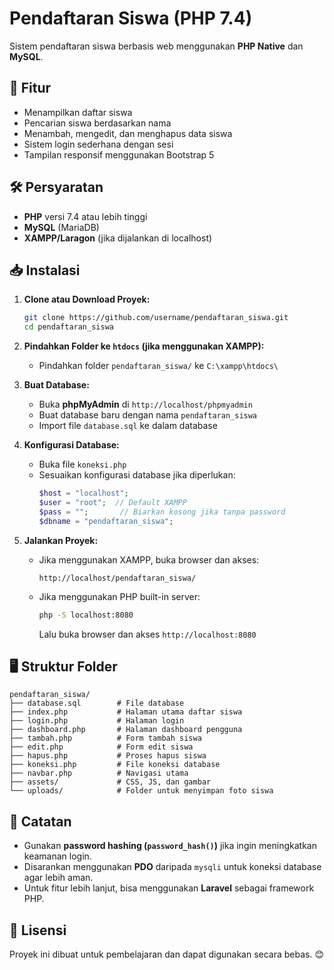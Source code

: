 # Pendaftaran Siswa (PHP 7.4)

Sistem pendaftaran siswa berbasis web menggunakan **PHP Native** dan **MySQL**.

## 🚀 Fitur
- Menampilkan daftar siswa
- Pencarian siswa berdasarkan nama
- Menambah, mengedit, dan menghapus data siswa
- Sistem login sederhana dengan sesi
- Tampilan responsif menggunakan Bootstrap 5

## 🛠 Persyaratan
- **PHP** versi 7.4 atau lebih tinggi
- **MySQL** (MariaDB)
- **XAMPP/Laragon** (jika dijalankan di localhost)

## 📥 Instalasi
1. **Clone atau Download Proyek:**
   ```sh
   git clone https://github.com/username/pendaftaran_siswa.git
   cd pendaftaran_siswa
   ```
2. **Pindahkan Folder ke `htdocs` (jika menggunakan XAMPP):**
   - Pindahkan folder `pendaftaran_siswa/` ke `C:\xampp\htdocs\`

3. **Buat Database:**
   - Buka **phpMyAdmin** di `http://localhost/phpmyadmin`
   - Buat database baru dengan nama `pendaftaran_siswa`
   - Import file `database.sql` ke dalam database

4. **Konfigurasi Database:**
   - Buka file `koneksi.php`
   - Sesuaikan konfigurasi database jika diperlukan:
     ```php
     $host = "localhost";
     $user = "root";  // Default XAMPP
     $pass = "";       // Biarkan kosong jika tanpa password
     $dbname = "pendaftaran_siswa";
     ```

5. **Jalankan Proyek:**
   - Jika menggunakan XAMPP, buka browser dan akses:
     ```
     http://localhost/pendaftaran_siswa/
     ```
   - Jika menggunakan PHP built-in server:
     ```sh
     php -S localhost:8080
     ```
     Lalu buka browser dan akses `http://localhost:8080`

## 🖥 Struktur Folder
```
pendaftaran_siswa/
├── database.sql        # File database
├── index.php           # Halaman utama daftar siswa
├── login.php           # Halaman login
├── dashboard.php       # Halaman dashboard pengguna
├── tambah.php          # Form tambah siswa
├── edit.php            # Form edit siswa
├── hapus.php           # Proses hapus siswa
├── koneksi.php         # File koneksi database
├── navbar.php          # Navigasi utama
├── assets/             # CSS, JS, dan gambar
└── uploads/            # Folder untuk menyimpan foto siswa
```

## 📌 Catatan
- Gunakan **password hashing (`password_hash()`)** jika ingin meningkatkan keamanan login.
- Disarankan menggunakan **PDO** daripada `mysqli` untuk koneksi database agar lebih aman.
- Untuk fitur lebih lanjut, bisa menggunakan **Laravel** sebagai framework PHP.

## 📄 Lisensi
Proyek ini dibuat untuk pembelajaran dan dapat digunakan secara bebas. 😊

